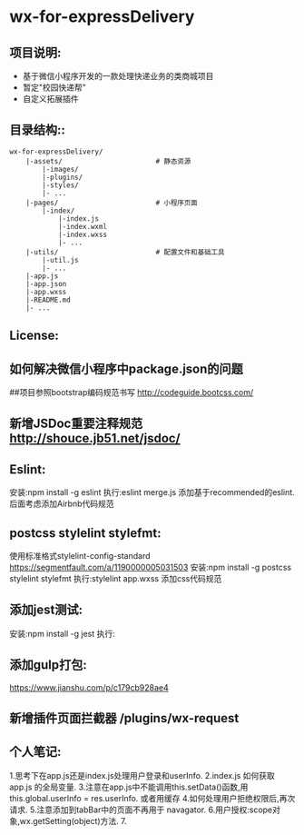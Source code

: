 # wx-for-expressDelivery
## 项目说明:
- 基于微信小程序开发的一款处理快递业务的类商城项目
- 暂定"校园快递帮"
- 自定义拓展插件
## 目录结构::

```
wx-for-expressDelivery/
	|-assets/						# 静态资源
		|-images/
		|-plugins/
		|-styles/
		|- ...
	|-pages/						# 小程序页面
		|-index/
			|-index.js
			|-index.wxml
			|-index.wxss
			|- ...
	|-utils/						# 配置文件和基础工具
		|-util.js
		|- ...
	|-app.js
	|-app.json
	|-app.wxss
	|-README.md
	|- ...
```

##	License:

## 如何解决微信小程序中package.json的问题

##项目参照bootstrap编码规范书写 http://codeguide.bootcss.com/

## 新增JSDoc重要注释规范 http://shouce.jb51.net/jsdoc/

## Eslint:
   安装:npm install -g eslint
   执行:eslint merge.js
   添加基于recommended的eslint.
   后面考虑添加Airbnb代码规范

## postcss stylelint stylefmt:
   使用标准格式stylelint-config-standard
   https://segmentfault.com/a/1190000005031503
   安装:npm install -g postcss stylelint stylefmt
   执行:stylelint app.wxss
   添加css代码规范

## 添加jest测试:
   安装:npm install -g jest
   执行:

## 添加gulp打包:
   https://www.jianshu.com/p/c179cb928ae4
   
## 新增插件页面拦截器 /plugins/wx-request

##  个人笔记:
1.思考下在app.js还是index.js处理用户登录和userInfo.
2.index.js 如何获取 app.js 的全局变量.
3.注意在app.js中不能调用this.setData()函数,用this.global.userInfo = res.userInfo. 或者用缓存
4.如何处理用户拒绝权限后,再次请求.
5.注意添加到tabBar中的页面不再用于 navagator.
6.用户授权:scope对象,wx.getSetting(object)方法.
7.